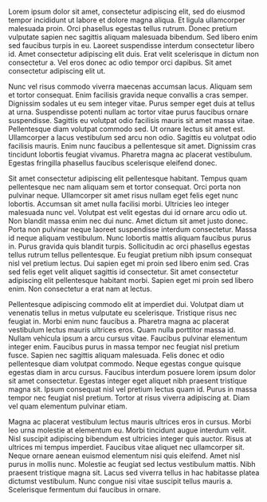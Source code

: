 Lorem ipsum dolor sit amet, consectetur adipiscing elit, sed do eiusmod tempor incididunt ut labore et dolore magna aliqua. Et ligula ullamcorper malesuada proin. Orci phasellus egestas tellus rutrum. Donec pretium vulputate sapien nec sagittis aliquam malesuada bibendum. Sed libero enim sed faucibus turpis in eu. Laoreet suspendisse interdum consectetur libero id. Amet consectetur adipiscing elit duis. Erat velit scelerisque in dictum non consectetur a. Vel eros donec ac odio tempor orci dapibus. Sit amet consectetur adipiscing elit ut.

Nunc vel risus commodo viverra maecenas accumsan lacus. Aliquam sem et tortor consequat. Enim facilisis gravida neque convallis a cras semper. Dignissim sodales ut eu sem integer vitae. Purus semper eget duis at tellus at urna. Suspendisse potenti nullam ac tortor vitae purus faucibus ornare suspendisse. Sagittis eu volutpat odio facilisis mauris sit amet massa vitae. Pellentesque diam volutpat commodo sed. Ut ornare lectus sit amet est. Ullamcorper a lacus vestibulum sed arcu non odio. Sagittis eu volutpat odio facilisis mauris. Enim nunc faucibus a pellentesque sit amet. Dignissim cras tincidunt lobortis feugiat vivamus. Pharetra magna ac placerat vestibulum. Egestas fringilla phasellus faucibus scelerisque eleifend donec.

Sit amet consectetur adipiscing elit pellentesque habitant. Tempus quam pellentesque nec nam aliquam sem et tortor consequat. Orci porta non pulvinar neque. Ullamcorper sit amet risus nullam eget felis eget nunc lobortis. Accumsan sit amet nulla facilisi morbi. Ultricies leo integer malesuada nunc vel. Volutpat est velit egestas dui id ornare arcu odio ut. Non blandit massa enim nec dui nunc. Amet dictum sit amet justo donec. Porta non pulvinar neque laoreet suspendisse interdum consectetur. Massa id neque aliquam vestibulum. Nunc lobortis mattis aliquam faucibus purus in. Purus gravida quis blandit turpis. Sollicitudin ac orci phasellus egestas tellus rutrum tellus pellentesque. Eu feugiat pretium nibh ipsum consequat nisl vel pretium lectus. Dui sapien eget mi proin sed libero enim sed. Cras sed felis eget velit aliquet sagittis id consectetur. Sit amet consectetur adipiscing elit pellentesque habitant morbi. Sapien eget mi proin sed libero enim. Non consectetur a erat nam at lectus.

Pellentesque adipiscing commodo elit at imperdiet dui. Volutpat diam ut venenatis tellus in metus vulputate eu scelerisque. Tristique risus nec feugiat in. Morbi enim nunc faucibus a. Pharetra magna ac placerat vestibulum lectus mauris ultrices eros. Quam nulla porttitor massa id. Nullam vehicula ipsum a arcu cursus vitae. Faucibus pulvinar elementum integer enim. Faucibus purus in massa tempor nec feugiat nisl pretium fusce. Sapien nec sagittis aliquam malesuada. Felis donec et odio pellentesque diam volutpat commodo. Neque egestas congue quisque egestas diam in arcu cursus. Faucibus interdum posuere lorem ipsum dolor sit amet consectetur. Egestas integer eget aliquet nibh praesent tristique magna sit. Ipsum consequat nisl vel pretium lectus quam id. Purus in massa tempor nec feugiat nisl pretium. Tortor at risus viverra adipiscing at. Diam vel quam elementum pulvinar etiam.

Magna ac placerat vestibulum lectus mauris ultrices eros in cursus. Morbi leo urna molestie at elementum eu. Morbi tincidunt augue interdum velit. Nisl suscipit adipiscing bibendum est ultricies integer quis auctor. Risus at ultrices mi tempus imperdiet. Faucibus vitae aliquet nec ullamcorper sit. Neque ornare aenean euismod elementum nisi quis eleifend. Amet nisl purus in mollis nunc. Molestie ac feugiat sed lectus vestibulum mattis. Nibh praesent tristique magna sit. Lacus sed viverra tellus in hac habitasse platea dictumst vestibulum. Nunc congue nisi vitae suscipit tellus mauris a. Scelerisque fermentum dui faucibus in ornare.